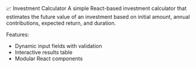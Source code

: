 📈 Investment Calculator
A simple React-based investment calculator that estimates the future value of an investment based on initial amount, annual contributions, expected return, and duration.

Features:
- Dynamic input fields with validation
- Interactive results table
- Modular React components
